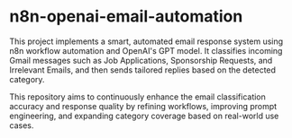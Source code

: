 # n8n-openai-email-automation
This project implements a smart, automated email response system using n8n workflow automation and OpenAI's GPT model. It classifies incoming Gmail messages such as Job Applications, Sponsorship Requests, and Irrelevant Emails, and then sends tailored replies based on the detected category.

This repository aims to continuously enhance the email classification accuracy and response quality by refining workflows, improving prompt engineering, and expanding category coverage based on real-world use cases.


